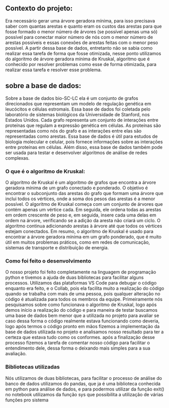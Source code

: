 ## Contexto do projeto:

Era necessário gerar uma árvore geradora mínima, para isso precisava saber com quantas arestas e quanto eram os custos das arestas para que fosse formado o menor número de árvores (se possível apenas uma só) possível para conectar maior número de nós com o menor número de arestas possíveis e essas conexões de arestas feitas com o menor peso possível. A partir dessa base de dados, entretanto não se sabia como realizar essa tarefa de forma que fosse otimizada, nesse ponto utilizamos do algoritmo de árvore geradora mínima de Kruskal, algoritmo que é conhecido por resolver problemas como esse de forma otimizada, para realizar essa tarefa e resolver esse problema.

## sobre a base de dados:

Sobre a base de dados bio-SC-LC ela é um conjunto de grafos direcionados que representam um modelo de regulação genética em leucócitos e células estromais. Essa base de dados foi coletada pelo laboratório de sistemas biológicos da Universidade de Stanford, nos Estados Unidos. Cada grafo representa um conjunto de interações entre proteínas que regulam a expressão genética em células. As proteínas são representadas como nós do grafo e as interações entre elas são representadas como arestas. Essa base de dados é útil para estudos de biologia molecular e celular, pois fornece informações sobre as interações entre proteínas em células. Além disso, essa base de dados também pode ser usada para testar e desenvolver algoritmos de análise de redes complexas.

### O que é o algoritmo de Kruskal:

O algoritmo de Kruskal é um algoritmo de grafos que encontra a árvore geradora mínima de um grafo conectado e ponderado. O objetivo é encontrar o subconjunto das arestas do grafo que formam uma árvore que inclui todos os vértices, onde a soma dos pesos das arestas é a menor possível. O algoritmo de Kruskal começa com um conjunto de árvores que contém apenas um vértice cada. Em seguida, ele ordena todas as arestas em ordem crescente de peso e, em seguida, insere cada uma delas em ordem na árvore, verificando se a adição da aresta não criará um ciclo. O algoritmo continua adicionando arestas à árvore até que todos os vértices estejam conectados. Em resumo, o algoritmo de Kruskal é usado para encontrar a árvore geradora mínima em um grafo ponderado, que é muito útil em muitos problemas práticos, como em redes de comunicação, sistemas de transporte e distribuição de energia.

### Como foi feito o desenvolvimento
O nosso projeto foi feito completamente na linguagem de programação python e tivemos a ajuda de duas bibliotecas para facilitar alguns processos. Utilizamos das plataformas VS Code para debugar o código enquanto era feito, e o Collab, pois ela facilita muito a realização do código quando se trabalha com mais de uma pessoa, pois qualquer alteração no código é atualizada para todos os membros da equipe. Primeiramente nós pesquisamos sobre como funcionava o algoritmo de Kruskal, logo após demos início a realização do código e para maneira de testar buscamos uma base de dados bem menor que a utilizada no projeto para avaliar se caso dessa forma o código realmente estava funcionando como deveria, logo após termos o código pronto em mãos fizemos a implementação da base de dados utilizada no projeto e analisamos nosso resultado para ter a certeza que estava tudo como os conformes. após a finalização desse processo fizemos a tarefa de comentar nosso código para facilitar o entendimento dele, dessa forma o deixando mais simples para a sua avaliação.

### Bibliotecas utilizadas
Nós utilizamos de duas bibliotecas, para facilitar o processo de análise do banco de dados utilizamos do pandas, que ja é uma biblioteca conhecida em python para análise de dados, e para podermos utilizar da função exit() no notebook utilizamos da função sys que possibilita a utilização de várias funções pro sistema
